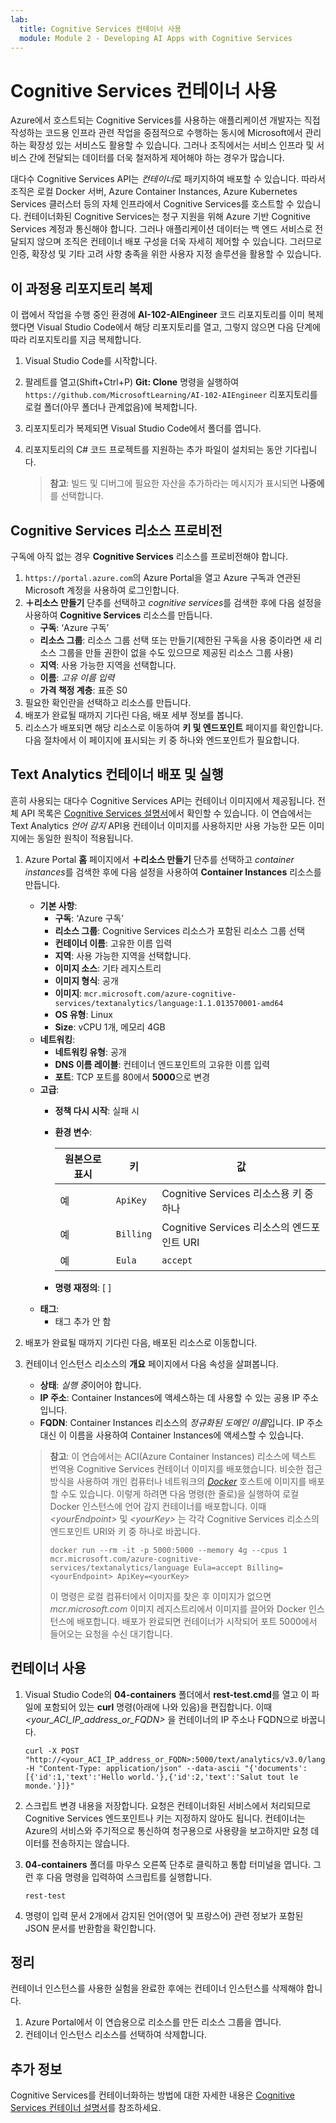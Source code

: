 ```yaml
---
lab:
  title: Cognitive Services 컨테이너 사용
  module: Module 2 - Developing AI Apps with Cognitive Services
---
```


# <a name="use-a-cognitive-services-container"></a>Cognitive Services 컨테이너 사용

Azure에서 호스트되는 Cognitive Services를 사용하는 애플리케이션 개발자는 직접 작성하는 코드용 인프라 관련 작업을 중점적으로 수행하는 동시에 Microsoft에서 관리하는 확장성 있는 서비스도 활용할 수 있습니다. 그러나 조직에서는 서비스 인프라 및 서비스 간에 전달되는 데이터를 더욱 철저하게 제어해야 하는 경우가 많습니다.

대다수 Cognitive Services API는 *컨테이너*로 패키지하여 배포할 수 있습니다. 따라서 조직은 로컬 Docker 서버, Azure Container Instances, Azure Kubernetes Services 클러스터 등의 자체 인프라에서 Cognitive Services를 호스트할 수 있습니다. 컨테이너화된 Cognitive Services는 청구 지원을 위해 Azure 기반 Cognitive Services 계정과 통신해야 합니다. 그러나 애플리케이션 데이터는 백 엔드 서비스로 전달되지 않으며 조직은 컨테이너 배포 구성을 더욱 자세히 제어할 수 있습니다. 그러므로 인증, 확장성 및 기타 고려 사항 충족을 위한 사용자 지정 솔루션을 활용할 수 있습니다.

## <a name="clone-the-repository-for-this-course"></a>이 과정용 리포지토리 복제

이 랩에서 작업을 수행 중인 환경에 **AI-102-AIEngineer** 코드 리포지토리를 이미 복제했다면 Visual Studio Code에서 해당 리포지토리를 열고, 그렇지 않으면 다음 단계에 따라 리포지토리를 지금 복제합니다.

1. Visual Studio Code를 시작합니다.
2. 팔레트를 열고(Shift+Ctrl+P) **Git: Clone** 명령을 실행하여 `https://github.com/MicrosoftLearning/AI-102-AIEngineer` 리포지토리를 로컬 폴더(아무 폴더나 관계없음)에 복제합니다.
3. 리포지토리가 복제되면 Visual Studio Code에서 폴더를 엽니다.
4. 리포지토리의 C# 코드 프로젝트를 지원하는 추가 파일이 설치되는 동안 기다립니다.

    > **참고**: 빌드 및 디버그에 필요한 자산을 추가하라는 메시지가 표시되면 **나중에**를 선택합니다.

## <a name="provision-a-cognitive-services-resource"></a>Cognitive Services 리소스 프로비전

구독에 아직 없는 경우 **Cognitive Services** 리소스를 프로비전해야 합니다.

1. `https://portal.azure.com`의 Azure Portal을 열고 Azure 구독과 연관된 Microsoft 계정을 사용하여 로그인합니다.
2. **&#65291;리소스 만들기** 단추를 선택하고 *cognitive services*를 검색한 후에 다음 설정을 사용하여 **Cognitive Services** 리소스를 만듭니다.
    - **구독**: ‘Azure 구독’
    - **리소스 그룹**: 리소스 그룹 선택 또는 만들기(제한된 구독을 사용 중이라면 새 리소스 그룹을 만들 권한이 없을 수도 있으므로 제공된 리소스 그룹 사용)
    - **지역**: 사용 가능한 지역을 선택합니다.
    - **이름**: *고유 이름 입력*
    - **가격 책정 계층**: 표준 S0
3. 필요한 확인란을 선택하고 리소스를 만듭니다.
4. 배포가 완료될 때까지 기다린 다음, 배포 세부 정보를 봅니다.
5. 리소스가 배포되면 해당 리소스로 이동하여 **키 및 엔드포인트** 페이지를 확인합니다. 다음 절차에서 이 페이지에 표시되는 키 중 하나와 엔드포인트가 필요합니다.

## <a name="deploy-and-run-a-text-analytics-container"></a>Text Analytics 컨테이너 배포 및 실행

흔히 사용되는 대다수 Cognitive Services API는 컨테이너 이미지에서 제공됩니다. 전체 API 목록은 [Cognitive Services 설명서](https://docs.microsoft.com/azure/cognitive-services/cognitive-services-container-support#container-availability-in-azure-cognitive-services)에서 확인할 수 있습니다. 이 연습에서는 Text Analytics *언어 감지* API용 컨테이너 이미지를 사용하지만 사용 가능한 모든 이미지에는 동일한 원칙이 적용됩니다.

1. Azure Portal **홈** 페이지에서 **&#65291;리소스 만들기** 단추를 선택하고 *container instances*를 검색한 후에 다음 설정을 사용하여 **Container Instances** 리소스를 만듭니다.

    - **기본 사항**:
        - **구독**: ‘Azure 구독’
        - **리소스 그룹**: Cognitive Services 리소스가 포함된 리소스 그룹 선택
        - **컨테이너 이름**: 고유한 이름 입력
        - **지역**: 사용 가능한 지역을 선택합니다.
        - **이미지 소스**: 기타 레지스트리
        - **이미지 형식**: 공개
        - **이미지**: `mcr.microsoft.com/azure-cognitive-services/textanalytics/language:1.1.013570001-amd64`
        - **OS 유형**: Linux
        - **Size**: vCPU 1개, 메모리 4GB
    - **네트워킹**:
        - **네트워킹 유형**: 공개
        - **DNS 이름 레이블**: 컨테이너 엔드포인트의 고유한 이름 입력
        - **포트**: TCP 포트를 80에서 **5000**으로 변경
    - **고급**:
        - **정책 다시 시작**: 실패 시
        - **환경 변수**:

            | 원본으로 표시 | 키 | 값 |
            | -------------- | --- | ----- |
            | 예 | `ApiKey` | Cognitive Services 리소스용 키 중 하나 |
            | 예 | `Billing` | Cognitive Services 리소스의 엔드포인트 URI |
            | 예 | `Eula` | `accept` |

        - **명령 재정의**: [ ]
    - **태그**:
        - 태그 추가 안 함

2. 배포가 완료될 때까지 기다린 다음, 배포된 리소스로 이동합니다.
3. 컨테이너 인스턴스 리소스의 **개요** 페이지에서 다음 속성을 살펴봅니다.
    - **상태**: *실행 중*이어야 합니다.
    - **IP 주소**: Container Instances에 액세스하는 데 사용할 수 있는 공용 IP 주소입니다.
    - **FQDN**: Container Instances 리소스의 *정규화된 도메인 이름*입니다. IP 주소 대신 이 이름을 사용하여 Container Instances에 액세스할 수 있습니다.

    > **참고**: 이 연습에서는 ACI(Azure Container Instances) 리소스에 텍스트 번역용 Cognitive Services 컨테이너 이미지를 배포했습니다. 비슷한 접근 방식을 사용하여 개인 컴퓨터나 네트워크의 *[Docker](https://www.docker.com/products/docker-desktop)* 호스트에 이미지를 배포할 수도 있습니다. 이렇게 하려면 다음 명령(한 줄로)을 실행하여 로컬 Docker 인스턴스에 언어 감지 컨테이너를 배포합니다. 이때 *&lt;yourEndpoint&gt;* 및 *&lt;yourKey&gt;* 는 각각 Cognitive Services 리소스의 엔드포인트 URI와 키 중 하나로 바꿉니다.
    >
    > ```
    > docker run --rm -it -p 5000:5000 --memory 4g --cpus 1 mcr.microsoft.com/azure-cognitive-services/textanalytics/language Eula=accept Billing=<yourEndpoint> ApiKey=<yourKey>
    > ```
    >
    > 이 명령은 로컬 컴퓨터에서 이미지를 찾은 후 이미지가 없으면 *mcr.microsoft.com* 이미지 레지스트리에서 이미지를 끌어와 Docker 인스턴스에 배포합니다. 배포가 완료되면 컨테이너가 시작되어 포트 5000에서 들어오는 요청을 수신 대기합니다.

## <a name="use-the-container"></a>컨테이너 사용

1. Visual Studio Code의 **04-containers** 폴더에서 **rest-test.cmd**를 열고 이 파일에 포함되어 있는 **curl** 명령(아래에 나와 있음)을 편집합니다. 이때 *&lt;your_ACI_IP_address_or_FQDN&gt;* 을 컨테이너의 IP 주소나 FQDN으로 바꿉니다.

    ```
    curl -X POST "http://<your_ACI_IP_address_or_FQDN>:5000/text/analytics/v3.0/languages?" -H "Content-Type: application/json" --data-ascii "{'documents':[{'id':1,'text':'Hello world.'},{'id':2,'text':'Salut tout le monde.'}]}"
    ```

2. 스크립트 변경 내용을 저장합니다. 요청은 컨테이너화된 서비스에서 처리되므로 Cognitive Services 엔드포인트나 키는 지정하지 않아도 됩니다. 컨테이너는 Azure의 서비스와 주기적으로 통신하여 청구용으로 사용량을 보고하지만 요청 데이터를 전송하지는 않습니다.
3. **04-containers** 폴더를 마우스 오른쪽 단추로 클릭하고 통합 터미널을 엽니다. 그런 후 다음 명령을 입력하여 스크립트를 실행합니다.

    ```
    rest-test
    ```

4. 명령이 입력 문서 2개에서 감지된 언어(영어 및 프랑스어) 관련 정보가 포함된 JSON 문서를 반환함을 확인합니다.

## <a name="clean-up"></a>정리

컨테이너 인스턴스를 사용한 실험을 완료한 후에는 컨테이너 인스턴스를 삭제해야 합니다.

1. Azure Portal에서 이 연습용으로 리소스를 만든 리소스 그룹을 엽니다.
2. 컨테이너 인스턴스 리소스를 선택하여 삭제합니다.

## <a name="more-information"></a>추가 정보

Cognitive Services를 컨테이너화하는 방법에 대한 자세한 내용은 [Cognitive Services 컨테이너 설명서](https://docs.microsoft.com/azure/cognitive-services/containers/)를 참조하세요.

